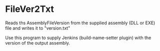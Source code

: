 # FileVer2Txt
Reads ths AssemblyFileVersion from the supplied assembly (DLL or EXE) file and writes it to "version.txt"

Use this program to supply Jenkins (build-name-setter plugin) with the version of the output assembly.
